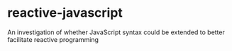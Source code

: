 # reactive-javascript
An investigation of whether JavaScript syntax could be extended to better facilitate reactive programming
